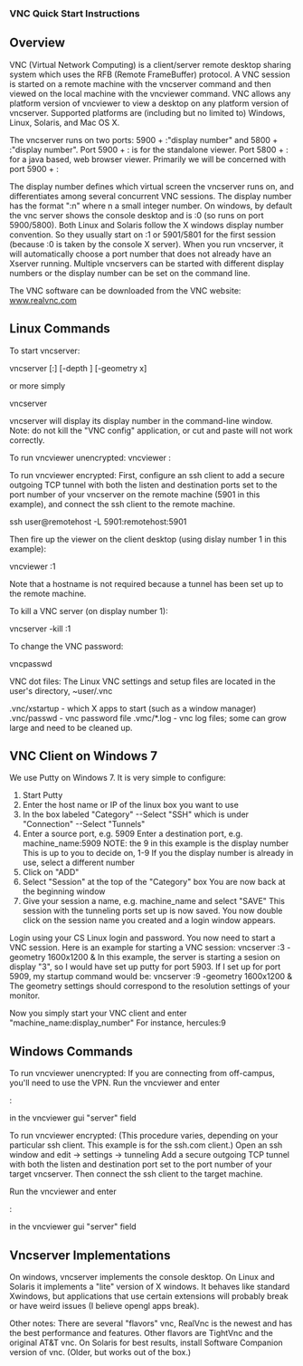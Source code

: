 


###    VNC Quick Start Instructions

Overview
--------
VNC (Virtual Network Computing) is a client/server remote desktop sharing
system which uses the RFB (Remote FrameBuffer) protocol.
A VNC session is started on a remote machine with the vncserver command
and then viewed on the local machine with the vncviewer command.
VNC allows any platform version of vncviewer to view a desktop on any
platform version of vncserver.  Supported platforms are (including but
no limited to) Windows, Linux, Solaris, and Mac OS X.

The vncserver runs on two ports: 5900 + :"display number" and 
5800 + :"display number".  Port 5900 + :<num> is for the standalone
viewer.  Port 5800 + :<num> for a java based, web browser viewer.
Primarily we will be concerned with port 5900 + :<num>

The display number defines which virtual screen the vncserver runs on, and
differentiates among several concurrent VNC sessions.  The display number
has the format ":n" where n a small integer number.
On windows, by default the vnc server shows the console desktop and is :0 (so 
runs on port 5900/5800).  Both Linux and Solaris follow the X windows display 
number convention.  So they usually start on :1 or 5901/5801 for the first 
session (because :0 is taken by the console X server).  When you run vncserver,
it will automatically choose a port number that does not already have an
Xserver running.  Multiple vncservers can be started with different display
numbers or the display number can be set on the command line.

The VNC software can be downloaded from the VNC website: www.realvnc.com

Linux Commands
--------------
To start vncserver:

  vncserver [:<display num>]  [-depth <bit color depth>] [-geometry <xpixels>x<y pixels>]

or more simply
 
  vncserver

vncserver will display its display number in the command-line window.
Note: do not kill the "VNC config" application, or cut and paste
will not work correctly.

To run vncviewer unencrypted:
  vncviewer <hostname>:<display num>

To run vncviewer encrypted:
First, configure an ssh client to add a secure outgoing TCP tunnel
with both the listen and destination ports set to the port number
of your vncserver on the remote machine (5901 in this example), and
connect the ssh client to the remote machine.

  ssh user@remotehost -L 5901:remotehost:5901

Then fire up the viewer on the client desktop (using dislay number 1 in
this example):

  vncviewer :1 

Note that a hostname is not required because a tunnel has been set up
to the remote machine.

To kill a VNC server (on display number 1):

  vncserver -kill :1 

To change the VNC password:

  vncpasswd

VNC dot files:
The Linux VNC settings and setup files are located in
the user's directory, ~user/.vnc

  .vnc/xstartup - which X apps to start (such as a window manager)
  .vnc/passwd   - vnc password file
  .vmc/*.log    - vnc log files; some can grow large and need to be cleaned up.

VNC Client on Windows 7
-----------------------
We use Putty on Windows 7.  It is very simple to configure:
   1. Start Putty
   2. Enter the host name or IP of the linux box you want to use
   3. In the box labeled "Category"
        --Select "SSH" which is under "Connection"
        --Select "Tunnels"
   4. Enter a source port, e.g. 5909
      Enter a destination port, e.g. machine_name:5909
      NOTE: the 9 in this example is the display number
            This is up to you to decide on, 1-9
            If you the display number is already in use,
            select a different number
   5. Click on "ADD"
   6. Select "Session" at the top of the "Category" box
      You are now back at the beginning window
   7. Give your session a name, e.g. machine_name and 
      select "SAVE"
This session with the tunneling ports set up is now saved.
You now double click on the session name you created and a login 
     window appears.

Login using your CS Linux login and password.
You now need to start a VNC session.
Here is an example for starting a VNC session:
       vncserver :3 -geometry 1600x1200 &
In this example, the server is starting a sesion on display "3", so
I would have set up putty for port 5903.  If I set up for port 5909,
my startup command would be:
       vncserver :9 -geometry 1600x1200 &
The geometry settings should correspond to the resolution settings of
your monitor.

Now you simply start your VNC client and enter "machine_name:display_number"
For instance, hercules:9


Windows Commands
----------------
To run vncviewer unencrypted:
If you are connecting from off-campus, you'll need to use the VPN.
Run the vncviewer and enter

  <hostname>:<display num>

in the vncviewer gui "server" field

To run vncviewer encrypted:
(This procedure varies, depending on your particular ssh client.  This
example is for the ssh.com client.)
Open an ssh window and edit -> settings -> tunneling
Add a secure outgoing TCP tunnel with both the listen and destination
port set to the port number of your target vncserver.  Then connect
the ssh client to the target machine.

Run the vncviewer and enter

  :<display num>

in the vncviewer gui "server" field

Vncserver Implementations
-------------------------
On windows, vncserver implements the console desktop.  On Linux and Solaris
it implements a "lite" version of X windows.  It behaves like standard 
Xwindows, but applications that use certain extensions will probably break 
or have weird issues (I believe opengl apps break).

Other notes:  There are several "flavors" vnc, RealVnc is the newest and has 
the best performance and features.  Other flavors are TightVnc and the 
original AT&T vnc.  On Solaris for best results, install Software Companion 
version of vnc.  (Older, but works out of the box.)
